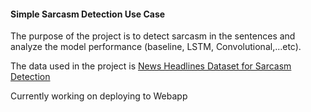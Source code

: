 #### Simple Sarcasm Detection Use Case 
The purpose of the project is to detect sarcasm in the sentences and analyze the model performance (baseline, LSTM, Convolutional,...etc).

The data used in the project is [News Headlines Dataset for Sarcasm Detection](https://www.kaggle.com/rmisra/news-headlines-dataset-for-sarcasm-detection/home)  

Currently working on deploying to Webapp




